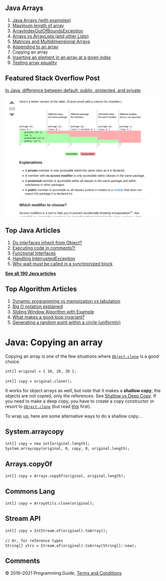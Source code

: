 ## Java Arrays

1.  [Java Arrays (with examples)](arrays.html)
2.  [Maximum length of array](array-maximum-length.html)
3.  [ArrayIndexOutOfBoundsException](arrayindexoutofboundsexception.html)
4.  [Arrays vs ArrayLists (and other Lists)](array-vs-arraylist.html)
5.  [Matrices and Multidimensional Arrays](matrices-and-multidimensional-arrays.html)
6.  [Appending to an array](array-append.html)
7.  Copying an array
8.  [Inserting an element in an array at a given index](array-insert-at-index.html)
9.  [Testing array equality](testing-array-equality.html)

## Featured Stack Overflow Post

[In Java, difference between default, public, protected, and private](https://stackoverflow.com/a/33627846/276052)

[<img src="../images/so-featured-33627846.png" alt="StackOverflow screenshot thumbnail" class="screenshot" />](https://stackoverflow.com/a/33627846/276052)

## Top Java Articles

1.  [Do interfaces inherit from Object?](do-interfaces-inherit-from-object.html)
2.  [Executing code in comments?!](executing-code-in-comments.html)
3.  [Functional Interfaces](functional-interfaces.html)
4.  [Handling InterruptedException](handling-interrupted-exceptions.html)
5.  [Why wait must be called in a synchronized block](why-wait-must-be-in-synchronized.html)

[**See all 190 Java articles**](index.html)

## Top Algorithm Articles

1.  [Dynamic programming vs memoization vs tabulation](../dynamic-programming-vs-memoization-vs-tabulation.html)
2.  [Big O notation explained](../big-o-notation-explained.html)
3.  [Sliding Window Algorithm with Example](../sliding-window-example.html)
4.  [What makes a good loop invariant?](../what-makes-a-good-loop-invariant.html)
5.  [Generating a random point within a circle (uniformly)](../random-point-within-circle.html)

# Java: Copying an array

Copying an array is one of the few situations where [`Object.clone`](https://docs.oracle.com/javase/8/docs/api/java/lang/Object.html#clone--) is a good choice.

    int[] original = { 10, 20, 30 };

    int[] copy = original.clone();

It works for object arrays as well, but note that it makes a **shallow copy**; the objects are not copied, only the references. See [Shallow vs Deep Copy](../shallow-vs-deep-copy.html). If you need to make a deep copy, you have to create a copy constructor or resort to [`Object.clone`](https://docs.oracle.com/javase/8/docs/api/java/lang/Object.html#clone--) (but read [this](https://stackoverflow.com/q/4081858/276052) first).

To wrap up, here are some alternative ways to do a shallow copy…

## System.arraycopy

    int[] copy = new int[original.length];
    System.arraycopy(original, 0, copy, 0, original.length);

## Arrays.copyOf

    int[] copy = Arrays.copyOf(original, original.length);

## Commons Lang

    int[] copy = ArrayUtils.clone(original);

## Stream API

    int[] copy = IntStream.of(original).toArray();

    // Or, for reference types
    String[] strs = Stream.of(original).toArray(String[]::new);

## Comments

© 2016–2021 Programming.Guide, [Terms and Conditions](../terms-and-conditions.html)
